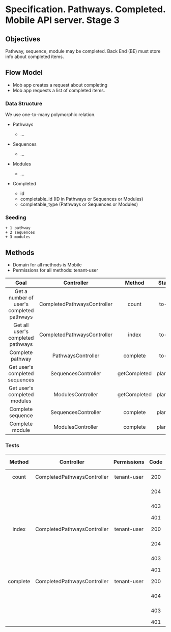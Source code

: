 # Specification. Pathways. Completed. Mobile API server. Stage 3

## Objectives

Pathway, sequence, module may be completed. Back End (BE) must store info about completed items.

## Flow Model

+ Mob app creates a request about completing
+ Mob app requests a list of completed items.

### Data Structure

We use one-to-many polymorphic relation.

+ Pathways
    + ...
    
+ Sequences
    + ...
    
+ Modules
    + ...

+ Completed
    + id
    + completable_id      (ID in Pathways or Sequences or Modules)
    + completable_type    (Pathways or Sequences or Modules)
    
### Seeding
    + 1 pathway
    + 2 sequences
    + 3 modules

## Methods

+ Domain for all methods is Mobile
+ Permissions for all methods: tenant-user

|                    Goal                   |          Controller         |    Method    |  Status |
|:-----------------------------------------:|:---------------------------:|:------------:|:-------:|
| Get a number of user's completed pathways | CompletedPathwaysController | count        | to-do   |
| Get all user's completed pathways         | CompletedPathwaysController | index        | to-do   |
| Complete pathway                          | PathwaysController          | complete     | to-do   |
| Get user's completed sequences            | SequencesController         | getCompleted | planned |
| Get user's completed modules              | ModulesController           | getCompleted | planned |
| Complete sequence                         | SequencesController         | complete     | planned |
| Complete module                           | ModulesController           | complete     | planned |

### Tests

|  Method  |          Controller         | Permissions | Code | Testing Role |
|:--------:|:---------------------------:|:-----------:|:----:|:------------:|
| count    | CompletedPathwaysController | tenant-user |  200 | tenant-user  |
|          |                             |             |  204 | tenant-user  |
|          |                             |             |  403 | tenant-admin |
|          |                             |             |  401 | guest        |
| index    | CompletedPathwaysController | tenant-user |  200 | tenant-user  |
|          |                             |             |  204 | tenant-user  |
|          |                             |             |  403 | tenant-admin |
|          |                             |             |  401 | guest        |
| complete | CompletedPathwaysController | tenant-user |  200 | tenant-user  |
|          |                             |             |  404 | tenant-user  |
|          |                             |             |  403 | tenant-admin |
|          |                             |             |  401 | guest        |

